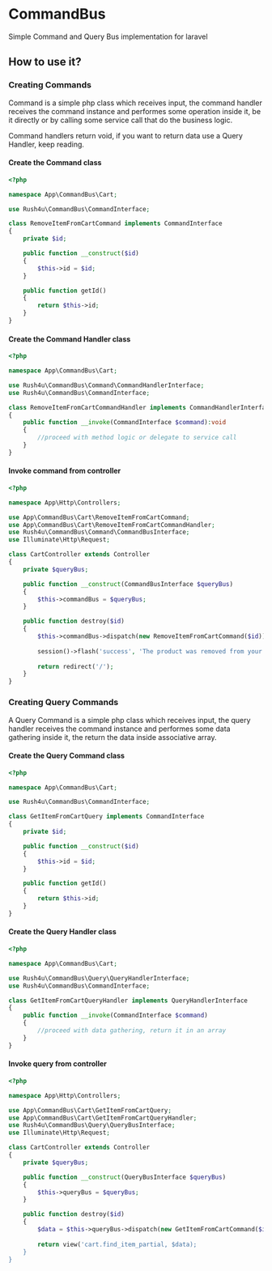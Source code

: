 # CommandBus
Simple Command and Query Bus implementation for laravel

## How to use it?

### Creating Commands

Command is a simple php class which receives input, the command handler receives the command instance and performes some operation inside it, be it directly or by calling some service call that do the business logic.

Command handlers return void, if you want to return data use a Query Handler, keep reading.

#### Create the Command class

```php
<?php

namespace App\CommandBus\Cart;

use Rush4u\CommandBus\CommandInterface;

class RemoveItemFromCartCommand implements CommandInterface
{
    private $id;

    public function __construct($id)
    {
        $this->id = $id;
    }

    public function getId()
    {
        return $this->id;
    }
}
```

#### Create the Command Handler class

```php
<?php

namespace App\CommandBus\Cart;

use Rush4u\CommandBus\Command\CommandHandlerInterface;
use Rush4u\CommandBus\CommandInterface;

class RemoveItemFromCartCommandHandler implements CommandHandlerInterface
{
    public function __invoke(CommandInterface $command):void
    {
        //proceed with method logic or delegate to service call
    }
}
```

#### Invoke command from controller

```php
<?php

namespace App\Http\Controllers;

use App\CommandBus\Cart\RemoveItemFromCartCommand;
use App\CommandBus\Cart\RemoveItemFromCartCommandHandler;
use Rush4u\CommandBus\Command\CommandBusInterface;
use Illuminate\Http\Request;

class CartController extends Controller
{
    private $queryBus;

    public function __construct(CommandBusInterface $queryBus)
    {
        $this->commandBus = $queryBus;
    }

    public function destroy($id)
    {
        $this->commandBus->dispatch(new RemoveItemFromCartCommand($id));
        
        session()->flash('success', 'The product was removed from your cart.');
        
        return redirect('/');
    }
}
```

### Creating Query Commands

A Query Command is a simple php class which receives input, the query handler receives the command instance and performes some data gathering inside it, the return the data inside associative array.

#### Create the Query Command class

```php
<?php

namespace App\CommandBus\Cart;

use Rush4u\CommandBus\CommandInterface;

class GetItemFromCartQuery implements CommandInterface
{
    private $id;

    public function __construct($id)
    {
        $this->id = $id;
    }

    public function getId()
    {
        return $this->id;
    }
}
```

#### Create the Query Handler class

```php
<?php

namespace App\CommandBus\Cart;

use Rush4u\CommandBus\Query\QueryHandlerInterface;
use Rush4u\CommandBus\CommandInterface;

class GetItemFromCartQueryHandler implements QueryHandlerInterface
{
    public function __invoke(CommandInterface $command)
    {
        //proceed with data gathering, return it in an array
    }
}
```

#### Invoke query from controller

```php
<?php

namespace App\Http\Controllers;

use App\CommandBus\Cart\GetItemFromCartQuery;
use App\CommandBus\Cart\GetItemFromCartQueryHandler;
use Rush4u\CommandBus\Query\QueryBusInterface;
use Illuminate\Http\Request;

class CartController extends Controller
{
    private $queryBus;

    public function __construct(QueryBusInterface $queryBus)
    {
        $this->queryBus = $queryBus;
    }

    public function destroy($id)
    {
        $data = $this->queryBus->dispatch(new GetItemFromCartCommand($id));
        
        return view('cart.find_item_partial, $data);
    }
}
```
